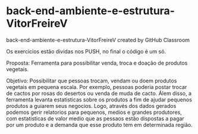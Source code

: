 # back-end-ambiente-e-estrutura-VitorFreireV
back-end-ambiente-e-estrutura-VitorFreireV created by GitHub Classroom

Os exercicios estão dividas nos PUSH, no final o código é um só.

Proposta: Ferramenta para possibilitar venda, troca e doação de produtos vegetais. 

Objetivo: Possibilitar que pessoas trocam, vendam ou doem produtos vegetais em pequena escala. 
Por exemplo, pessoas poderia postar trocar de cactos por rosas do desertos ou venda de muda de cacto. Álem disso, a ferramenta
levanta estatisticas sobre os produtos a fim de ajudar pequenos produtos a guiarem seus negocios. Logo, através dos dados gerados podemos gerir relatorios para 
pequenos, medios e grandes produtores, com estatisticas de valor medio que as pessaos estão dispostas a pagar por um produto e a demanda que esse produto tem em determinada região.
